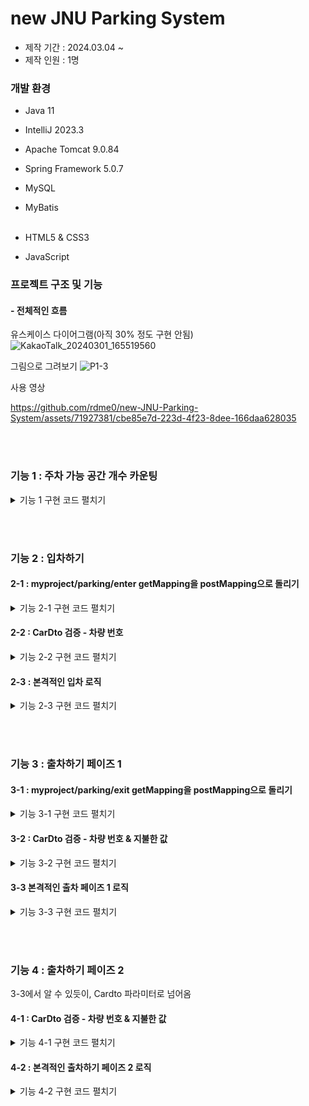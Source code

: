 # new JNU Parking System
- 제작 기간 : 2024.03.04 ~ <br>
- 제작 인원 : 1명

### 개발 환경
- Java 11
- IntelliJ 2023.3
- Apache Tomcat 9.0.84
- Spring Framework 5.0.7
- MySQL
- MyBatis<br><br>


- HTML5 & CSS3
- JavaScript

### 프로젝트 구조 및 기능
  #### - 전체적인 흐름

유스케이스 다이어그램(아직 30% 정도 구현 안됨)
![KakaoTalk_20240301_165519560](https://github.com/rdme0/new-JNU-Parking-System/assets/71927381/1abc965e-2566-4d0a-864c-a9a4db8804e7)

그림으로 그려보기
![P1-3](https://github.com/rdme0/new-JNU-Parking-System/assets/71927381/ba21285e-9c3a-4064-9b5c-1d5c81f522b2)

사용 영상

https://github.com/rdme0/new-JNU-Parking-System/assets/71927381/cbe85e7d-223d-4f23-8dee-166daa628035


<br><br>      

### 기능 1 : 주차 가능 공간 개수 카운팅

<details>
  <summary> 기능 1 구현 코드 펼치기 </summary>
  
 - ##### Controller
   ```java
       @RequestMapping("/")
    public String index( Model m) throws Exception {
        try {
            m.addAttribute("count", parkingService.availableParkingSpaces());
            return "index";
        } catch (Exception e){
            e.printStackTrace();
            return "index";
        }
    }
   ```
   서비스로부터 주차 가능 공간 개수를 리턴받아 모델에 넣고 메인화면에 쓰일 index.jsp 를 반환
 - ##### Service
   ```java
   private final int MAX = 5; //주차장 최대 자리 수

   ... //생략
   
    @Override
    public int countParking() throws Exception {
        return parkingCarDao.count();
    }
   

   @Transactional
    public int availableParkingSpaces() throws Exception {
        return getMax() - countParking();
    }
   ```
  ParkingCarDao로 부터 현재 주차중인 공간을 반환받고, 이를 이용해 남은 자리를 연산하여 컨트롤러에 반환
   
 - ##### Repository
   ##### ParkingCarDao
   ```java
   @Override
    public int count() throws Exception { //카운트
        return session.selectOne(namespace+"count");
    }

   ```
   ##### MyBatis Mapping
   ```xml
   <!-- realtime parking table-->
    <select id="count" resultType="int">
        SELECT count(*) FROM parking
    </select>
   ```
   Parking 테이블에서 현재 주차중인 공간을 반환한 것을 그대로 반환
</details>

<br><br>      

### 기능 2 : 입차하기

  #### 2-1 : myproject/parking/enter getMapping을 postMapping으로 돌리기

<details>


<summary>기능 2-1 구현 코드 펼치기</summary>

  
  ```java
@GetMapping("/enter")
    public String enter_car() {
        return "enter";
    }

@PostMapping("/enter")
    public String enter_car(@Valid Car car, BindingResult result, Model m, RedirectAttributes redirectAttributes) {

...//생략


```

  URI를 myproject/parking/enter으로 입력받았을 때 enter.jsp를 돌려줘서 Post 방식으로 요청 받게 끔 함


</details>

  #### 2-2 : CarDto 검증 - 차량 번호

<details>


  
<summary>기능 2-2 구현 코드 펼치기</summary>


- #### Controller
``` java
// Car 객체를 검증한 결과 에러가 있으면, 리다이렉트
        if (result.hasErrors()) {
            redirectAttributes.addFlashAttribute("message", "입차를 실패하였습니다. 올바른 번호를 입력해주세요.");
            System.out.println("입차 검증 실패");
            return "redirect:/parking/enter";
        }
```
  
  
  - #### CarValidator 일부
  ```java
public static boolean carNumCheck(String carNumber){
        Pattern pattern1 = Pattern.compile("^\\d{2}[가-힣]\\d{4}$");
        Matcher matcher1 = pattern1.matcher(carNumber);

        Pattern pattern2 = Pattern.compile("^\\d{3}[가-힣]\\d{4}$");
        Matcher matcher2 = pattern2.matcher(carNumber);

        return (matcher1.find() && carNumber.length() == 7) || (matcher2.find() && carNumber.length() == 8);
    }
```


이후 PostMapping으로 Car 객체를 입력 받을 때 정규식을 이용하여 car.carNumber의 유효성 검사를 수행하고<br> 잘못된 값으로 판명났을 때 알림창과 함께 리다이렉트

</details>


#### 2-3 : 본격적인 입차 로직


<details>


<summary>기능 2-3 구현 코드 펼치기</summary>

- #### Controller

``` java
// ...
 try {
            int retService = parkingService.enterCar(car);
            m.addAttribute("count", parkingService.availableParkingSpaces());

            if(retService == -1){
                m.addAttribute("message", "주차장이 꽉 찼습니다.");
                return "index";
            }

        } catch (Exception e) {

            e.printStackTrace();

            if (e instanceof DuplicateKeyException) {
                redirectAttributes.addFlashAttribute("message", "이미 입차한 차량입니다.");
                return "redirect:/parking/enter";
            }

            m.addAttribute("message", "확인되지 않은 에러입니다. 관리자에게 연락주시기 바랍니다.");
            return "index";

        }

        m.addAttribute("message", "입차가 완료 되었습니다.");
        return "index";
    }
```
parkingService의 enterCar 메서드를 사용하는데, 반환 값을 보고 주차장이 꽉 찼는지 판단하고, <br>
catch문에서는 이미 주차한 차량을 또 주차할 경우인 예외를 예상하고 있고 이럴 경우 리다이렉트

- #### Service

```java
    @Override
    @Transactional
    public int enterCar(Car car) throws Exception {
        if (parkingCarDao.count() >= MAX) //주차공간 꽉찰 때 -1를 반환
            return -1;

        document_RegularTicket(car); //정기 주차권 여부를 판별해서 car 객체에 기록

        Date date = new Date();
        car.setEnterDate(date);

        parkingCarDao.enter(car);
        parkingHistoryDao.enter(car);

        return 1;
    }
```


  document_RegularTicket 메서드는 ParkingRegularTicketDao을 사용하여 해당 차량이 정기 주차권을 가지고 있는지 여부를 판단하여 car Dto에 기록함 <br>
  이후 입차 시각을 car Dto에 기록하고 car Dto를 ParkingCarDao와 parkingHistoryDao에 전달함

  - #### Repository

##### ParkingRegularTicketDao.haveRegularTicket
```java
    @Override
    public boolean haveRegularTicket(String car_num) throws Exception { //정기주차권 있는지 여부
        return session.selectOne(namespace + "haveTicket", car_num);
    }

```

##### MyBatis Mapping
``` xml
<select id="haveTicket" parameterType="String" resultType="boolean">
    SELECT EXISTS (
    SELECT 1 FROM regular_parking_ticket WHERE carNumber = #{carNumber}
    )
    </select>
```
regular_parking_ticket 테이블에서 특정 차 번호가 있는지 여부를 반환한 것을 그대로 반환


##### parkingCarDao.enter
```java
  @Override
    public int enter(Car car) throws Exception { //입차
        return session.insert(namespace+"enter", car);
    }
```

```xml
<insert id="enter" parameterType="Car">
        INSERT INTO parking
            (carNumber, enterDate, haveRegularParkingTicket)
        VALUES
            (#{carNumber}, #{enterDate, jdbcType=TIMESTAMP}, #{haveRegularParkingTicket, jdbcType=BOOLEAN})
    </insert>

```

##### ParkingHistoryDao.enter
```java
    @Override
    public int enter(Car car) throws Exception { //입차
        return session.insert(namespace+"enterHis", car);
    }
```

```xml
<insert id="enterHis" parameterType="Car">
        INSERT INTO parking_history
            (carNumber, enterDate, haveRegularParkingTicket)
        VALUES
            (#{carNumber}, #{enterDate, jdbcType=TIMESTAMP}, #{haveRegularParkingTicket, jdbcType=BOOLEAN})
    </insert>
```
parking과 parking_history 테이블에 차량 번호, 입차 일시, 정기 주차권 여부를 기록

</details>
   

<br><br>      
### 기능 3 : 출차하기 페이즈 1

#### 3-1 : myproject/parking/exit getMapping을 postMapping으로 돌리기

<details>


<summary>기능 3-1 구현 코드 펼치기</summary>

```java
@GetMapping("/exit")
    public String exit_car() {
        return "exit";
    }


    @PostMapping("/exit")
    public String exitCarPhase1(@Valid Car car, BindingResult result, Model m, RedirectAttributes redirectAttributes) {
```
2-1과 동일한 로직


</details>

#### 3-2 : CarDto 검증 - 차량 번호 & 지불한 값

<details>


<summary>기능 3-2 구현 코드 펼치기</summary>


##### Controller
```java
 @PostMapping("/exit")
    public String exitCarPhase1(@Valid Car car, BindingResult result, Model m, RedirectAttributes redirectAttributes) {

        // Car 객체를 검증한 결과 에러가 있으면, 리다이렉트
        if (result.hasErrors()) {
            redirectAttributes.addFlashAttribute("message", "출차를 실패하였습니다. 올바른 번호를 입력해주세요.");
            System.out.println("출차 검증 실패");
            return "redirect:/parking/exit";
        }
```


##### CarValidator
2-2와 같은 차량 번호 검증 메서드를 사용하고, 지불한 돈이 올바른 0이상 정수인지 검증함


</details>


#### 3-3 본격적인 출차 페이즈 1 로직

<details>


<summary>기능 3-3 구현 코드 펼치기</summary>


 ##### Controller
 ``` java
 @PostMapping("/exit")
    public String exitCarPhase1(@Valid Car car, BindingResult result, Model m, RedirectAttributes redirectAttributes) {

        //...생략

        try {
            long parkingFee = parkingService.exitCarPhase1(car);

            System.out.println(parkingFee);
            System.out.println("carasdf=" + car);

            if (parkingFee == -1) {
                redirectAttributes.addFlashAttribute("message", car.getCarNumber() + "은(는) 입차했던 차가 아닙니다.");
                return "redirect:/parking/exit";
            }

            m.addAttribute(car);

        } catch (Exception e) {
            e.printStackTrace();
            return "exitCarError";
        }


        return "exitPay";

    }
```
parkingService로부터 주차요금을 반환 받되, -1을 받았을 경우 입차했던 차가 아니라는 알림과 함께 리다이렉트<br>
-1이 아닐 경우 모델에 car객체를 담고 exitPay.jsp를 반환

##### exitPay.jsp view
```jsp
<div class="container">
<form:form action="/myproject/parking/exit2" method="post" modelAttribute="car">
    <div class="title">주차비 ${car.fee}원 입니다</div>
    <input class="input-field" type="text" id="paidFee" name="paidFee" placeholder="0이상 정수로 기입하시오" oninput="checkInt()">
    <div id="message"></div>
    <button type="submit" id="submitButton" disabled>지불하기</button>
    <input type="hidden" id="carNumber" name="carNumber" value="${car.carNumber}">
    <input type="hidden" id="fee" name="fee" value="${car.fee}">
    <input type="hidden" id="enterDate" name="enterDate" value="${car.enterDate.getTime()}">
    <input type="hidden" id="haveRegularParkingTicket" name="haveRegularParkingTicket" value="${car.haveRegularParkingTicket}">
```
정산 요금을 출력하고 car객체를 다시 post 방식으로 출차 페이즈 2에 요청


##### Serivce
```java
@Override
    @Transactional
    public long exitCarPhase1(Car car) throws Exception {

        if (!enteredBefore(car.getCarNumber())) //입차하지 않았을때 -1 반환
            return -1;

        Car car2 = parkingCarDao.select(car.getCarNumber());
        Date date = new Date();

        long beforeTime = car2.getEnterDate().getTime();
        long afterTime = date.getTime();

        long diff = (afterTime - beforeTime) / 1000; //입차 출차 초단위 차이 계산

        long parkingFee = calculateParkingFee(diff); //주차 요금

        car.setFee(parkingFee); //주차요금 기록
        car.setEnterDate(car2.getEnterDate());
        car.setHaveRegularParkingTicket(car2.getHaveRegularParkingTicket());


        return parkingFee;
    }
```
enteredBefore 메서드는 2-3의 document_RegularTicket 메서드랑 같은 로직을 사용<br>
car2 인스턴스를 생성하여 parkingCarDao에서 온 car 타입 반환값을 참조<br>
이후 주차요금을 계산하여 car에 입차시각, 출차시각, 주차요금을 기록

##### Repository
- ##### ParkingCarDao

```java
@Override
    public Car select(String carNumber) throws Exception { //선택
        return session.selectOne(namespace + "select", carNumber);
    }
```

carNumber를 키 값으로 하는 데이터를 반환한 값을 그대로 반환

</details>

<br><br>      

### 기능 4 : 출차하기 페이즈 2



3-3에서 알 수 있듯이, Cardto 파라미터로 넘어옴
  #### 4-1 : CarDto 검증 - 차량 번호 & 지불한 값

<details>


<summary>기능 4-1 구현 코드 펼치기</summary>
  
##### Controller
```java
 @PostMapping("/exit")
    public String exitCarPhase1(@Valid Car car, BindingResult result, Model m, RedirectAttributes redirectAttributes) {

        // Car 객체를 검증한 결과 에러가 있으면, 리다이렉트
        if (result.hasErrors()) {
            redirectAttributes.addFlashAttribute("message", "출차를 실패하였습니다. 올바른 번호를 입력해주세요.");
            System.out.println("출차 검증 실패");
            return "redirect:/parking/exit";
        }
```

##### CarValidator
```java
Car car = (Car) target;

        // 차량 번호 유효성 검사
        String carNumber = car.getCarNumber();
        ValidationUtils.rejectIfEmptyOrWhitespace(errors, "carNumber", "required");
        if (!carNumCheck(carNumber))
            errors.rejectValue("carNumber", "invalid_car_number");

        // 지불한 돈 유효성 검사
        Long paidFee = car.getPaidFee();
        if (paidFee != null && paidFee < 0)
            errors.rejectValue("paidFee", "invalid_paid_fee");
    }
//생략
...
```
2-2와 같은 차량 번호 검증 메서드를 사용하고, 지불한 돈이 올바른 0이상 정수인지 검증함

</details>

#### 4-2 : 본격적인 출차하기 페이즈 2 로직

<details>


<summary>기능 4-2 구현 코드 펼치기</summary>

##### Controller
```java
 try {
            System.out.println("car = " + car);
            if (!parkingService.exitCarPhase2(car)) {
                //잔액 부족
                redirectAttributes.addFlashAttribute("message", "잔액이 부족합니다. 다시 시도해주세요.");
                System.out.println("잔액부족");
                return "redirect:/parking/exit";
            }
            m.addAttribute("count", parkingService.availableParkingSpaces());
        } catch (Exception e) {

            e.printStackTrace();
            return "exitCarError";

        }
        System.out.println("car=" + car);
        m.addAttribute("message", "출차가 완료 되었습니다. 거스름돈 : " + car.getChangeFee() + "원");
        return "index";

    }

```
parkingService를 이용하여 반환한 값이 false일때 잔액부족으로 리다이렉트<br>
true일때는 출차가 완료되었다는 알림창과 함께 index.jsp인 메인으로 반환

##### Service
```java
    @Override
    public boolean exitCarPhase2(Car car) throws Exception {

        if (car.getPaidFee() - car.getFee() < 0) //돈이 부족할때 -1 반환
            return false;

        else {
            Date date = new Date();
            car.setExitDate(date); //출차한 시각 기록
            car.setChangeFee(car.getPaidFee() - car.getFee()); //거스름돈 기록
        }

        //car를 db에 기록
        parkingCarDao.exit(car.getCarNumber());
        parkingHistoryDao.exitVer2(car);

        return true;
    }
```
carDto에 출차한 시간을 기록하고 parkingCarDao에는 carNumber를, parkingHistoryDao에는 carDto를 전달

##### Repository
- ##### parkingCarDao
```java
@Override
    public int exit(String carNumber) throws Exception { //출차
        return session.delete(namespace+"exit", carNumber);
    }
```

- ##### MyBatis Mapping
```xml
<delete id="exit" parameterType="String">
        DELETE FROM parking WHERE carNumber = #{carNumber}
</delete>

```
parking 테이블에서 carNumber를 key로 하는 데이터를 삭제 함


- ##### parkingHistoryDao
```java
@Override
    public int exitVer2(Car car) throws Exception { //출차 버전 2
        return session.update(namespace+"exitHis2", car);
    } 
```

- ##### MyBatis Mapping
```xml
<update id="exitHis2" parameterType="Car">
        UPDATE parking_history
        SET exitDate = #{exitDate, jdbcType=TIMESTAMP}, fee = #{fee}, paidFee = #{paidFee}, changeFee = #{changeFee}
        WHERE carNumber = #{carNumber}
    </update>
```
반면에 parking_history 테이블에서는 carDto로 업데이트 함

</details>






 
